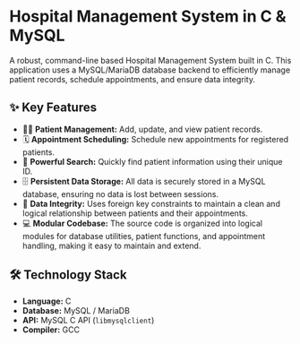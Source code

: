 # Hospital Management System in C & MySQL

A robust, command-line based Hospital Management System built in C. This application uses a MySQL/MariaDB database backend to efficiently manage patient records, schedule appointments, and ensure data integrity.

## ✨ Key Features

- 🧑‍⚕️ **Patient Management:** Add, update, and view patient records.  
- 🗓️ **Appointment Scheduling:** Schedule new appointments for registered patients.  
- 🔎 **Powerful Search:** Quickly find patient information using their unique ID.  
- 🗄️ **Persistent Data Storage:** All data is securely stored in a MySQL database, ensuring no data is lost between sessions.  
- 🔐 **Data Integrity:** Uses foreign key constraints to maintain a clean and logical relationship between patients and their appointments.  
- 💻 **Modular Codebase:** The source code is organized into logical modules for database utilities, patient functions, and appointment handling, making it easy to maintain and extend.

## 🛠️ Technology Stack

- **Language:** C  
- **Database:** MySQL / MariaDB  
- **API:** MySQL C API (`libmysqlclient`)  
- **Compiler:** GCC  
